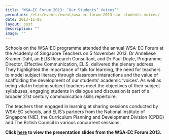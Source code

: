 ```yaml
---
title: "WSA—EC Forum 2013: ‘Our Students’ Voices’"
permalink: /elis/events/event/wsa-ec-forum-2013-our-students-voices/
date: 2013-11-05
layout: post
description: ""
image: ""
---
```

Schools on the WSA-EC programme attended the annual WSA-EC Forum at the Academy of Singapore Teachers on 5 November 2013. Dr Anneliese Kramer-Dahl, an ELIS Research Consultant, and Dr Paul Doyle, Programme Director, Effective Communication, ELIS, delivered the plenary address. They highlighted the importance of talk for learning, the need for teachers to model subject literacy through classroom interactions and the value of scaffolding the development of our students’ academic ‘voices’. As well as being vital in helping subject teachers meet the objectives of their subject syllabuses, engaging students in dialogue and discussion is part of a broader 21st century communication skills repertoire.

The teachers then engaged in learning at sharing sessions conducted by WSA-EC schools, and ELIS’s partners from the National Institute of Singapore (NIE), the Curriculum Planning and Development Division (CPDD) and The British Council in various concurrent sessions.

**Click [here](/elis/events/wsa-ec-forum-2013) to view the presentation slides from the WSA-EC Forum 2013.**
